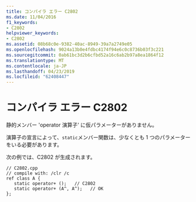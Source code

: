 ```yaml
---
title: コンパイラ エラー C2802
ms.date: 11/04/2016
f1_keywords:
- C2802
helpviewer_keywords:
- C2802
ms.assetid: 08b68c0e-9382-40ac-8949-39a7a2749e05
ms.openlocfilehash: 9024a13b0e4fdbc4174f94e6c0c8736b03f3c221
ms.sourcegitcommit: 0ab61bc3d2b6cfbd52a16c6ab2b97a8ea1864f12
ms.translationtype: MT
ms.contentlocale: ja-JP
ms.lasthandoff: 04/23/2019
ms.locfileid: "62408447"
---
```

# <a name="compiler-error-c2802"></a>コンパイラ エラー C2802

静的メンバー 'operator 演算子' に仮パラメーターがありません。

演算子の宣言によって、`static`メンバー関数は、少なくとも 1 つのパラメーターをいる必要があります。

次の例では、C2802 が生成されます。

```
// C2802.cpp
// compile with: /clr /c
ref class A {
   static operator+ ();   // C2802
   static operator+ (A^, A^);   // OK
};
```